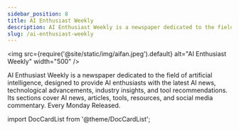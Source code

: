 ```yaml
---
sidebar_position: 8
title: AI Enthusiast Weekly
description: AI Enthusiast Weekly is a newspaper dedicated to the field of artificial intelligence, designed to provide AI enthusiasts with the latest AI news, technological advancements, industry insights, and tool recommendations. Its sections cover AI news, articles, tools, resources, and social media commentary. Every Monday Released.
slug: /ai-enthusiast-weekly
---
```


<img
src={require('@site/static/img/aifan.jpeg').default}
alt="AI Enthusiast Weekly"
width="500"
/>

AI Enthusiast Weekly is a newspaper dedicated to the field of artificial intelligence, designed to provide AI enthusiasts with the latest AI news, technological advancements, industry insights, and tool recommendations. Its sections cover AI news, articles, tools, resources, and social media commentary. Every Monday Released.

import DocCardList from '@theme/DocCardList';

<DocCardList />